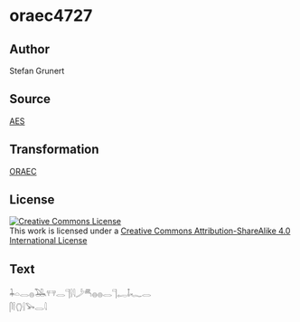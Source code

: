 # oraec4727

## Author

Stefan Grunert

## Source

[AES](https://github.com/simondschweitzer/aes)

## Transformation

[ORAEC](https://oraec.github.io/)

## License

<a rel="license" href="http://creativecommons.org/licenses/by-sa/4.0/"><img alt="Creative Commons License" style="border-width:0" src="https://i.creativecommons.org/l/by-sa/4.0/88x31.png" /></a><br />This work is licensed under a <a rel="license" href="http://creativecommons.org/licenses/by-sa/4.0/">Creative Commons Attribution-ShareAlike 4.0 International License</a>

## Text

𓇓𓏏𓂋𓐍𓅒𓐥𓂋𓊹𓍛𓇋𓌳𓄪𓐍𓐍𓂋𓊹𓉻𓄤𓆑𓂋<br>
𓋴𓌉𓂘𓍛𓅨𓂋𓇋<br>
